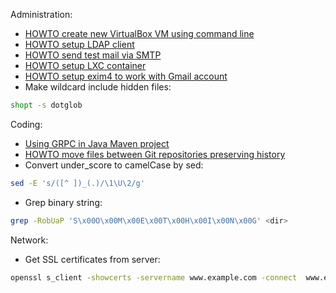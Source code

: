 Administration:
- [HOWTO create new VirtualBox VM using command line](./administration/howto-create-vbox-vm.md)
- [HOWTO setup LDAP client](./administration/howto-setup-ldap-client.md)
- [HOWTO send test mail via SMTP](./administration/howto-send-mail-via-smtp.md)
- [HOWTO setup LXC container](./administration/howto-create-lxc-container.md)
- [HOWTO setup exim4 to work with Gmail
  account](https://wiki.debian.org/Exim4Gmail)
- Make wildcard include hidden files:
```sh
shopt -s dotglob
```

Coding:
- [Using GRPC in Java Maven project](./coding/using-grpc-in-java-maven-project.md)
- [HOWTO move files between Git repositories preserving history](./coding/move-files-between-git-repos-preserving-history.md)
- Convert under_score to camelCase by sed:
```sh
sed -E 's/([^ ])_(.)/\1\U\2/g'
```
- Grep binary string:
```sh
grep -RobUaP 'S\x00O\x00M\x00E\x00T\x00H\x00I\x00N\x00G' <dir>
```

Network:
- Get SSL certificates from server:
```sh
openssl s_client -showcerts -servername www.example.com -connect  www.example.com:443 </dev/null
```
